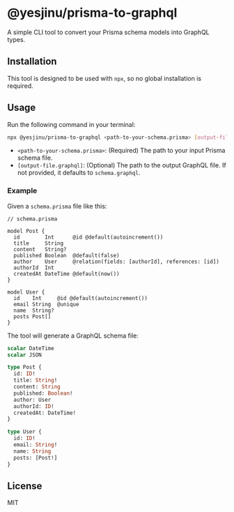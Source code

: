 # @yesjinu/prisma-to-graphql

A simple CLI tool to convert your Prisma schema models into GraphQL types.

## Installation

This tool is designed to be used with `npx`, so no global installation is required.

## Usage

Run the following command in your terminal:

```bash
npx @yesjinu/prisma-to-graphql <path-to-your-schema.prisma> [output-file.graphql]
```

-   `<path-to-your-schema.prisma>`: (Required) The path to your input Prisma schema file.
-   `[output-file.graphql]`: (Optional) The path to the output GraphQL file. If not provided, it defaults to `schema.graphql`.

### Example

Given a `schema.prisma` file like this:

```prisma
// schema.prisma

model Post {
  id        Int      @id @default(autoincrement())
  title     String
  content   String?
  published Boolean  @default(false)
  author    User     @relation(fields: [authorId], references: [id])
  authorId  Int
  createdAt DateTime @default(now())
}

model User {
  id    Int     @id @default(autoincrement())
  email String  @unique
  name  String?
  posts Post[]
}
```

The tool will generate a GraphQL schema file:

```graphql
scalar DateTime
scalar JSON

type Post {
  id: ID!
  title: String!
  content: String
  published: Boolean!
  author: User
  authorId: ID!
  createdAt: DateTime!
}

type User {
  id: ID!
  email: String!
  name: String
  posts: [Post!]
}
```

## License

MIT
